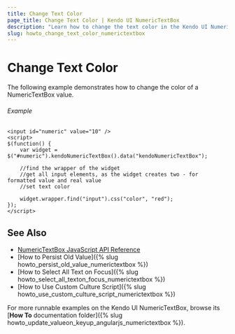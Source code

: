 ```yaml
---
title: Change Text Color
page_title: Change Text Color | Kendo UI NumericTextBox
description: "Learn how to change the text color in the Kendo UI NumericTextBox widget."
slug: howto_change_text_color_numerictextbox
---
```


# Change Text Color

The following example demonstrates how to change the color of a NumericTextBox value.

###### Example

```dojo
<input id="numeric" value="10" />
<script>
$(function() {
    var widget = $("#numeric").kendoNumericTextBox().data("kendoNumericTextBox");

    //find the wrapper of the widget
    //get all input elements, as the widget creates two - for formatted value and real value
    //set text color

    widget.wrapper.find("input").css("color", "red");
});
</script>
```

## See Also

* [NumericTextBox JavaScript API Reference](/api/javascript/ui/numerictextbox)
* [How to Persist Old Value]({% slug howto_persist_old_value_numerictextbox %})
* [How to Select All Text on Focus]({% slug howto_select_all_texton_focus_numerictextbox %})
* [How to Use Custom Culture Script]({% slug howto_use_custom_culture_script_numerictextbox %})

For more runnable examples on the Kendo UI NumericTextBox, browse its [**How To** documentation folder]({% slug howto_update_valueon_keyup_angularjs_numerictextbox %}).
